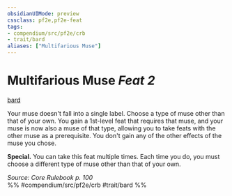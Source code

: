 ```yaml
---
obsidianUIMode: preview
cssclass: pf2e,pf2e-feat
tags:
- compendium/src/pf2e/crb
- trait/bard
aliases: ["Multifarious Muse"]
---
```

# Multifarious Muse  *Feat 2*  
[bard](Reference/Rules/Traits/bard.md "Bard Class Trait")  


Your muse doesn't fall into a single label. Choose a type of muse other than that of your own. You gain a 1st-level feat that requires that muse, and your muse is now also a muse of that type, allowing you to take feats with the other muse as a prerequisite. You don't gain any of the other effects of the muse you chose.

**Special.** You can take this feat multiple times. Each time you do, you must choose a different type of muse other than that of your own.

*Source: Core Rulebook p. 100*  
%% #compendium/src/pf2e/crb #trait/bard %%